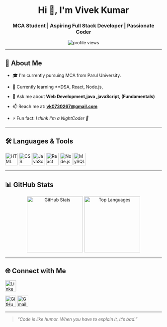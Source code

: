 <h1 align="center">Hi 👋, I'm Vivek Kumar </h1>
<h3 align="center">MCA Student | Aspiring Full Stack Developer | Passionate Coder</h3>

<p align="center">
  <img src="https://komarev.com/ghpvc/?username=your-github-username&label=Profile%20Views&color=0e75b6&style=flat" alt="profile views" />
</p>

---

## 🚀 About Me

- 🎓 I'm currently pursuing MCA from Parul University.

- 🌱 Currently learning **DSA, React, Node.js,
- 💬 Ask me about **Web Development,java ,javaScript, (Fundamentals)**
- 📫 Reach me at: **vk0730267@gmail.com**
- ⚡ Fun fact: *I think I'm a NightCoder 🌙*

---

## 🛠️ Languages & Tools

<p align="left">
  <img src="https://cdn.jsdelivr.net/gh/devicons/devicon/icons/html5/html5-original.svg" width="40" alt="HTML" />
  <img src="https://cdn.jsdelivr.net/gh/devicons/devicon/icons/css3/css3-original.svg" width="40" alt="CSS" />
  <img src="https://cdn.jsdelivr.net/gh/devicons/devicon/icons/javascript/javascript-original.svg" width="40" alt="JavaScript" />
  <img src="https://cdn.jsdelivr.net/gh/devicons/devicon/icons/react/react-original.svg" width="40" alt="React" />
  <img src="https://cdn.jsdelivr.net/gh/devicons/devicon/icons/nodejs/nodejs-original.svg" width="40" alt="Node.js" />
  <img src="https://cdn.jsdelivr.net/gh/devicons/devicon/icons/mysql/mysql-original.svg" width="40" alt="MySQL" />
</p>

---

## 📊 GitHub Stats

<p align="center">
  <img src="https://github-readme-stats.vercel.app/api?username=your-github-username&show_icons=true&theme=github_dark" alt="GitHub Stats" height="180" />
  <img src="https://github-readme-stats.vercel.app/api/top-langs/?username=your-github-username&layout=compact&theme=github_dark" alt="Top Languages" height="180"/>
</p>

---

## 🌐 Connect with Me

<p align="left">
  <a href="https://www.linkedin.com/in/vivek-singh-78775723b/" target="_blank"><img src="https://cdn.jsdelivr.net/gh/devicons/devicon/icons/linkedin/linkedin-original.svg" width="35" alt="LinkedIn"/></a>
  
  <a href="https://github.com/vivek-kumar-03" target="_blank"><img src="https://cdn.jsdelivr.net/gh/devicons/devicon/icons/github/github-original.svg" width="35" alt="GitHub"/></a>
  <a href="mailto:vk0730267@gmail.com" target="_blank"><img src="https://cdn.simpleicons.org/gmail/EA4335" width="35" alt="Gmail"/></a>
</p>

---

> _“Code is like humor. When you have to explain it, it’s bad.”_

